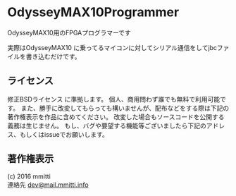 ﻿# OdysseyMAX10Programmer
OdysseyMAX10用のFPGAプログラマーです

実際はOdysseyMAX10 に乗ってるマイコンに対してシリアル通信をしてjbcファイルを書き込むだけです。

## ライセンス
修正BSDライセンス に準拠します。
個人、商用問わず誰でも無料で利用可能です。
また、勝手に改変してもらっても構いませんが、配布などをする際は下記の著作権表示を作品に含めてください。
改変した場合もソースコードを公開する義務は生じません。
もし、バグや要望する機能等ございましたら下記のアドレス、もしくはissueでお願いします。

## 著作権表示 
(c) 2016 mmitti  
連絡先 dev@mail.mmitti.info
